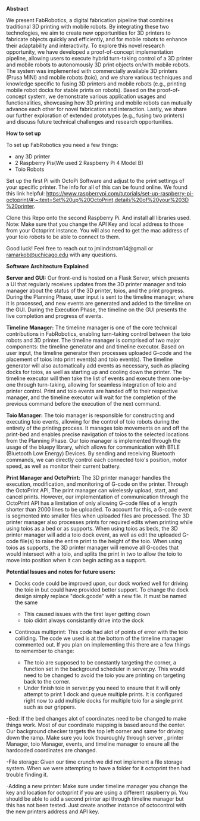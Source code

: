**Abstract**

We present FabRobotics, a digital fabrication pipeline that combines traditional 3D printing with mobile robots. By integrating these
two technologies, we aim to create new opportunities for 3D printers to fabricate objects quickly and efficiently, and for mobile robots
to enhance their adaptability and interactivity. To explore this novel research opportunity, we have developed a proof-of-concept
implementation pipeline, allowing users to execute hybrid turn-taking control of a 3D printer and mobile robots to autonomously
3D print objects on/with mobile robots. The system was implemented with commercially available 3D printers (Prusa MINI) and
mobile robots (toio), and we share various techniques and knowledge specific to fusing 3D printers and mobile robots (e.g., printing
mobile robot docks for stable prints on robots). Based on the proof-of-concept system, we demonstrate various application usages and
functionalities, showcasing how 3D printing and mobile robots can mutually advance each other for novel fabrication and interaction.
Lastly, we share our further exploration of extended prototypes (e.g., fusing two printers) and discuss future technical challenges and
research opportunities.

**How to set up**

To set up FabRobotics you need a few things:
- any 3D printer
- 2 Raspberry Pis(We used 2 Raspberry Pi 4 Model B)
- Toio Robots

Set up the first Pi with OctoPi Software and adjust to the print settings of your specific printer. The info for all of this can be found online. We found this link helpful: https://www.raspberrypi.com/tutorials/set-up-raspberry-pi-octoprint/#:~:text=Set%20up%20OctoPrint,details%20of%20your%203D%20printer.

Clone this Repo onto the second Raspberry Pi. And install all libraries used.
Note: Make sure that you change the API Key and local address to those from your Octoprint instance. You will also need to get the mac address of your toio robots to be able to connect to them. 

Good luck! Feel free to reach out to jmlindstrom14@gmail or ramarkob@uchicago.edu with any questions.

**Software Architecture Explained**

**Server and GUI:**
Our front-end is hosted on a Flask Server, which presents a UI that regularly receives updates from the 3D printer manager and toio manager about the status of the 3D printer, toios, and the print progress. During the Planning Phase, user input is sent to the timeline manager, where it is processed, and new events are generated and added to the timeline on the GUI. During the Execution Phase, the timeline on the GUI presents the live completion and progress of events.

**Timeline Manager:**
The timeline manager is one of the core technical contributions in FabRobotics, enabling turn-taking control between the toio robots and 3D printer. The timeline manager is comprised of two major components: the timeline generator and and timeline executor. Based on user input, the timeline generator then processes uploaded G-code and the placement of toios into print event(s) and toio event(s). The timeline generator will also automatically add events as necessary, such as placing docks for toios, as well as starting up and cooling down the printer. The timeline executor will then take the list of events and execute them one-by-one through turn-taking, allowing for seamless integration of toio and printer control. Print and toio events are handed off to their respective manager, and the timeline executor will wait for the completion of the previous command before the execution of the next command.

**Toio Manager:**
The toio manager is responsible for constructing and executing toio events, allowing for the control of toio robots during the entirety of the printing process. It manages toio movements on and off the print-bed and enables precise navigation of toios to the selected locations from the Planning Phase. Our toio manager is implemented through the usage of the bluepy library, which allows for communication with BTLE (Bluetooth Low Energy) Devices. By sending and receiving Bluetooth commands, we can directly control each connected toio's position, motor speed, as well as monitor their current battery.

**Print Manager and OctoPrint:**
The 3D printer manager handles the execution, modification, and monitoring of G-code on the printer. Through the OctoPrint API, The print manager can wirelessly upload, start, and cancel prints. However, our implementation of communication through the OctoPrint API has a limitation of only allowing G-code files of a length shorter than 2000 lines to be uploaded. To account for this, a G-code event is segmented into smaller files when uploaded files are processed. The 3D printer manager also processes prints for required edits when printing while using toios as a bed or as supports. When using toios as beds, the 3D printer manager will add a toio dock event, as well as edit the uploaded G-code file(s) to raise the entire print to the height of the toio. When using toios as supports, the 3D printer manager will remove all G-codes that would intersect with a toio, and splits the print in two to allow the toio to move into position when it can begin acting as a support.


**Potential Issues and notes for future users:**
- Docks code could be improved upon, our dock worked well for driving the toio in but could have provided
better support. To change the dock design simply replace "dock.gcode" with a new file. It must be named the same
    - This caused issues with the first layer getting down
    - toio didnt always consistantly drive into the dock

- Continous multiprint: This code had alot of points of error with the toio colliding. The code we used is at the bottom of the timeline manager commented out. If you plan on implementing this there are a few things to remember to change:
    - The toio are supposed to be constantly targeting the corner, a function set in the background scheduler in server.py. This would need to be changed to avoid the toio you are printing on targeting back to the corner.
    - Under finish toio in server.py you need to ensure that it will only attempt to print 1 dock and queue multiple prints. It is configured right now to add multiple docks for multiple toio for a single print such as our grippers.

-Bed: If the bed changes alot of coordinates need to be changed to make things work. Most of our coordinate mapping is based around the center. Our background checker targets the top left corner and same for driving down the ramp. Make sure you look thouroughly through server , printer Manager, toio Manager, events, and timeline manager to ensure all the hardcoded coordinates are changed.

-File storage: Given our time crunch we did not implement a file storage system. When we were attempting to have a folder for it octoprint then had trouble finding it.

-Adding a new printer: Make sure under timeline manager you change the key and location for octoprint if you are using a different raspberry pi. You should be able to add a second printer api through timeline manager but this has not been tested. Just create another instance of octocontrol with the new printers address and API key.


